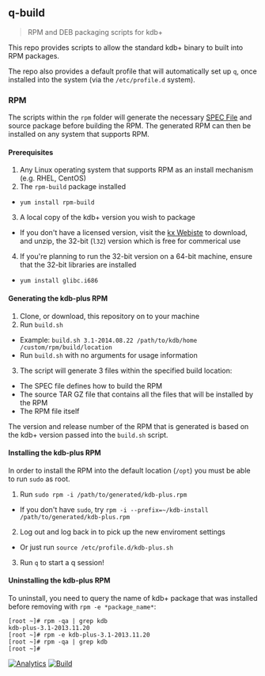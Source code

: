 ## q-build

> RPM and DEB packaging scripts for kdb+

This repo provides scripts to allow the standard kdb+ binary to built into RPM packages.

The repo also provides a default profile that will automatically set up `q`, once installed into the system (via the `/etc/profile.d` system).  

### RPM

The scripts within the `rpm` folder will generate the necessary [SPEC File](http://www.rpm.org/max-rpm/ch-rpm-inside.html) and source package before building the RPM. The generated RPM can then be installed on any system that supports RPM.

#### Prerequisites

1. Any Linux operating system that supports RPM as an install mechanism (e.g. RHEL, CentOS)
2. The `rpm-build` package installed
  * `yum install rpm-build`
3. A local copy of the kdb+ version you wish to package
  * If you don't have a licensed version, visit the [kx Webiste](http://kx.com/software-download.php) to download, and unzip, the 32-bit (`l32`) version which is free for commerical use
4. If you're planning to run the 32-bit version on a 64-bit machine, ensure that the 32-bit libraries are installed
  * `yum install glibc.i686`

#### Generating the kdb-plus RPM

1. Clone, or download, this repository on to your machine
2. Run `build.sh`
  * Example: `build.sh 3.1-2014.08.22 /path/to/kdb/home /custom/rpm/build/location`
  * Run `build.sh` with no arguments for usage information
3. The script will generate 3 files within the specified build location:
  * The SPEC file defines how to build the RPM
  * The source TAR GZ file that contains all the files that will be installed by the RPM
  * The RPM file itself 

The version and release number of the RPM that is generated is based on the kdb+ version passed into the `build.sh` script. 

#### Installing the kdb-plus RPM

In order to install the RPM into the default location (`/opt`) you must be able to run `sudo` as root. 

1. Run `sudo rpm -i /path/to/generated/kdb-plus.rpm`
  * If you don't have `sudo`, try `rpm -i --prefix=~/kdb-install /path/to/generated/kdb-plus.rpm`
2. Log out and log back in to pick up the new enviroment settings
  * Or just run `source /etc/profile.d/kdb-plus.sh`
3. Run `q` to start a q session!

#### Uninstalling the kdb-plus RPM

To uninstall, you need to query the name of kdb+ package that was installed before removing with `rpm -e *package_name*`:

```
[root ~]# rpm -qa | grep kdb
kdb-plus-3.1-2013.11.20
[root ~]# rpm -e kdb-plus-3.1-2013.11.20
[root ~]# rpm -qa | grep kdb
[root ~]#
```

[![Analytics](https://ga-beacon.appspot.com/UA-54104883-2/q-build/README)](https://github.com/jasraj/q-build)
[![Build](https://circleci.com/gh/jasraj/q-build.png?style=shield)](https://circleci.com/gh/jasraj/q-build)
